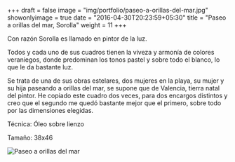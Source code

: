 +++
draft = false
image = "img/portfolio/paseo-a-orillas-del-mar.jpg"
showonlyimage = true
date = "2016-04-30T20:23:59+05:30"
title = "Paseo a orillas del mar, Sorolla"
weight = 11
+++

Con razón Sorolla es llamado en pintor de la luz.
<!--more-->

Todos y cada uno de sus cuadros tienen la viveza y armonía de colores veraniegos, donde predominan los tonos pastel y sobre todo el blanco, lo que le da bastante luz.

Se trata de una de sus obras estelares, dos mujeres en la playa, su mujer y su hija paseando a orillas del mar, se supone que de Valencia, tierra natal del pintor. He copiado este cuadro dos veces, para dos encargos distintos y creo que el segundo me quedó bastante mejor que el primero, sobre todo por las dimensiones elegidas.

Técnica: Óleo sobre lienzo

Tamaño: 38x46

![Paseo a orillas del mar](/img/portfolio/paseo-a-orillas-del-mar_2.jpg)
